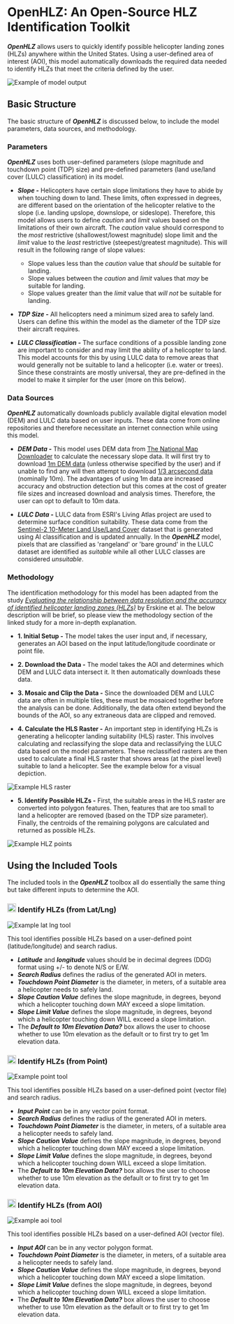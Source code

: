 # OpenHLZ: An Open-Source HLZ Identification Toolkit

***OpenHLZ*** allows users to quickly identify possible helicopter landing zones (HLZs) anywhere within the United States.  Using a user-defined area of interest (AOI), this model automatically downloads the required data needed to identify HLZs that meet the criteria defined by the user.

![Example of model output](doc/example_1.jpg)

## Basic Structure

The basic structure of ***OpenHLZ*** is discussed below, to include the model parameters, data sources, and methodology.

### Parameters
***OpenHLZ*** uses both user-defined parameters (slope magnitude and touchdown point (TDP) size) and pre-defined parameters (land use/land cover (LULC) classification) in its model.

* ***Slope -*** Helicopters have certain slope limitations they have to abide by when touching down to land.  These limits, often expressed in degrees, are different based on the orientation of the helicopter relative to the slope (i.e. landing upslope, downslope, or sideslope).  Therefore, this model allows users to define *caution* and *limit* values based on the limitations of their own aircraft.  The *caution* value should correspond to the *most* restrictive (shallowest/lowest magnitude) slope limit and the *limit* value to the *least* restrictive (steepest/greatest magnitude).  This will result in the following range of slope values:
  * Slope values less than the *caution* value that *should* be suitable for landing.
  * Slope values between the *caution* and *limit* values that *may* be suitable for landing.
  * Slope values greater than the *limit* value that *will not* be suitable for landing.

 * ***TDP Size -*** All helicopters need a minimum sized area to safely land.  Users can define this within the model as the diameter of the TDP size their aircraft requires.

 * ***LULC Classification -*** The surface conditions of a possible landing zone are important to consider and may limit the ability of a helicopter to land.  This model accounts for this by using LULC data to remove areas that would generally not be suitable to land a helicopter (i.e. water or trees).  Since these constraints are mostly universal, they are pre-defined in the model to make it simpler for the user (more on this below).

### Data Sources
***OpenHLZ*** automatically downloads publicly available digital elevation model (DEM) and LULC data based on user inputs.  These data come from online repositories and therefore necessitate an internet connection while using this model.

* ***DEM Data -*** This model uses DEM data from [The National Map Downloader](https://apps.nationalmap.gov/downloader/) to calculate the necessary slope data.  It will first try to download [1m DEM data](https://www.sciencebase.gov/catalog/item/543e6b86e4b0fd76af69cf4c) (unless otherwise specified by the user) and if unable to find any will then attempt to download [1/3 arcsecond data](https://www.sciencebase.gov/catalog/item/4f70aa9fe4b058caae3f8de5) (nominally 10m).  The advantages of using 1m data are increased accuracy and obstruction detection but this comes at the cost of greater file sizes and increased download and analysis times.  Therefore, the user can opt to default to 10m data.

* ***LULC Data -*** LULC data from ESRI's Living Atlas project are used to determine surface condition suitability.  These data come from the [Sentinel-2 10-Meter Land Use/Land Cover](https://livingatlas.arcgis.com/landcover/) dataset that is generated using AI classification and is updated annually.  In the ***OpenHLZ*** model, pixels that are classified as 'rangeland' or 'bare ground' in the LULC dataset are identified as *suitable* while all other LULC classes are considered *unsuitable*.

### Methodology
The identification methodology for this model has been adapted from the study [*Evaluating the relationship between data resolution and the accuracy of identified helicopter landing zones (HLZs)*](https://www.sciencedirect.com/science/article/pii/S0143622822000236) by Erskine et al.  The below description will be brief, so please view the methodology section of the linked study for a more in-depth explanation.

* **1. Initial Setup -** The model takes the user input and, if necessary, generates an AOI based on the input latitude/longitude coordinate or point file.

* **2. Download the Data -** The model takes the AOI and determines which DEM and LULC data intersect it.  It then automatically downloads these data.

* **3. Mosaic and Clip the Data -** Since the downloaded DEM and LULC data are often in multiple tiles, these must be mosaiced together before the analysis can be done.  Additionally, the data often extend beyond the bounds of the AOI, so any extraneous data are clipped and removed.

* **4. Calculate the HLS Raster -** An important step in identifying HLZs is generating a helicopter landing suitability (HLS) raster.  This involves calculating and reclassifying the slope data and reclassifying the LULC data based on the model parameters.  These reclassified rasters are then used to calculate a final HLS raster that shows areas (at the pixel level) suitable to land a helicopter.  See the example below for a visual depiction.

 ![Example HLS raster](doc/hls_example.jpg)

* **5. Identify Possible HLZs -** First, the suitable areas in the HLS raster are converted into polygon features.  Then, features that are too small to land a helicopter are removed (based on the TDP size parameter).  Finally, the centroids of the remaining polygons are calculated and returned as possible HLZs.

![Example HLZ points](doc/hlz_example.jpg)

## Using the Included Tools

The included tools in the ***OpenHLZ*** toolbox all do essentially the same thing but take different inputs to determine the AOI.

### <img src="images/latlng_icon.svg" width="20"> Identify HLZs (from Lat/Lng)

![Example lat lng tool](doc/latlng_example.jpg)

This tool identifies possible HLZs based on a user-defined point (latitude/longitude) and search radius.

* ***Latitude*** and ***longitude*** values should be in decimal degrees (DDG) format using +/- to denote N/S or E/W.
* ***Search Radius*** defines the radius of the generated AOI in meters.
* ***Touchdown Point Diameter*** is the diameter, in meters, of a suitable area a helicopter needs to safely land.
* ***Slope Caution Value*** defines the slope magnitude, in degrees, beyond which a helicopter touching down MAY exceed a slope limitation.
* ***Slope Limit Value*** defines the slope magnitude, in degrees, beyond which a helicopter touching down WILL exceed a slope limitation.
* The ***Default to 10m Elevation Data?*** box allows the user to choose whether to use 10m elevation as the default or to first try to get 1m elevation data.

### <img src="images/point_icon.svg" width="20"> Identify HLZs (from Point)

![Example point tool](doc/point_example.jpg)

This tool identifies possible HLZs based on a user-defined point (vector file) and search radius.

* ***Input Point*** can be in any vector point format.
* ***Search Radius*** defines the radius of the generated AOI in meters.
* ***Touchdown Point Diameter*** is the diameter, in meters, of a suitable area a helicopter needs to safely land.
* ***Slope Caution Value*** defines the slope magnitude, in degrees, beyond which a helicopter touching down MAY exceed a slope limitation.
* ***Slope Limit Value*** defines the slope magnitude, in degrees, beyond which a helicopter touching down WILL exceed a slope limitation.
* The ***Default to 10m Elevation Data?*** box allows the user to choose whether to use 10m elevation as the default or to first try to get 1m elevation data.

### <img src="images/polygon_icon.svg" width="20"> Identify HLZs (from AOI)

![Example aoi tool](doc/aoi_example.jpg)

This tool identifies possible HLZs based on a user-defined AOI (vector file).

* ***Input AOI*** can be in any vector polygon format.
* ***Touchdown Point Diameter*** is the diameter, in meters, of a suitable area a helicopter needs to safely land.
* ***Slope Caution Value*** defines the slope magnitude, in degrees, beyond which a helicopter touching down MAY exceed a slope limitation.
* ***Slope Limit Value*** defines the slope magnitude, in degrees, beyond which a helicopter touching down WILL exceed a slope limitation.
* The ***Default to 10m Elevation Data?*** box allows the user to choose whether to use 10m elevation as the default or to first try to get 1m elevation data.
